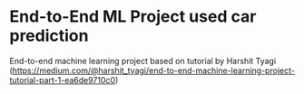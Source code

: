 # End-to-End ML Project used car prediction
 End-to-end machine learning project based on tutorial by Harshit Tyagi (https://medium.com/@harshit_tyagi/end-to-end-machine-learning-project-tutorial-part-1-ea6de9710c0)
